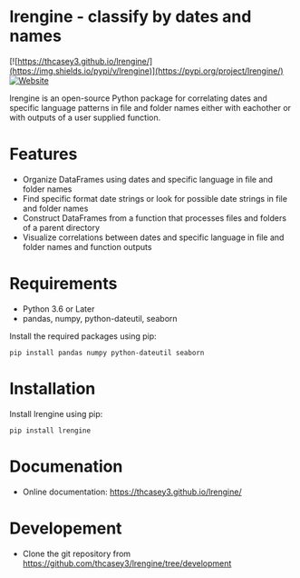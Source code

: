 # lrengine - classify by dates and names

[![https://thcasey3.github.io/lrengine/](https://img.shields.io/pypi/v/lrengine)](https://pypi.org/project/lrengine/)
[![Website](https://img.shields.io/website?down_message=offline&label=Documentation&up_message=online&<https://thcasey3.github.io/lrengine/index>)](https://thcasey3.github.io/lrengine/)

lrengine is an open-source Python package for correlating dates and specific language patterns in file and folder names either with eachother or with outputs of a user supplied function. 

# Features

- Organize DataFrames using dates and specific language in file and folder names
- Find specific format date strings or look for possible date strings in file and folder names 
- Construct DataFrames from a function that processes files and folders of a parent directory
- Visualize correlations between dates and specific language in file and folder names and function outputs

# Requirements

  - Python 3.6 or Later
  - pandas, numpy, python-dateutil, seaborn

Install the required packages using pip:
```console
pip install pandas numpy python-dateutil seaborn
```

# Installation

Install lrengine using pip:

```console
pip install lrengine
```

# Documenation

- Online documentation: https://thcasey3.github.io/lrengine/

# Developement 

  - Clone the git repository from https://github.com/thcasey3/lrengine/tree/development
